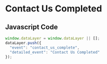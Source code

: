 # Contact Us Completed

### 

## Javascript Code
```js
window.dataLayer = window.dataLayer || [];
dataLayer.push({
  "event": "contact_us_complete",
  "detailed_event": "Contact Us Completed"
});
```








